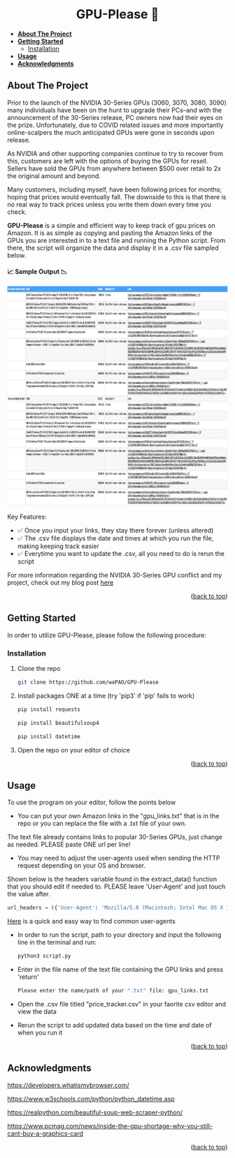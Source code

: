 <div id="top"></div>

<h1 align="center">GPU-Please 🙏</h1>

<!-- TABLE OF CONTENTS -->
* **[About The Project](#about-the-project)**
* **[Getting Started](#getting-started)**
  * [Installation](#installation)
* **[Usage](#usage)**
* **[Acknowledgments](#acknowledgments)**
  

<!-- ABOUT -->
## About The Project

Prior to the launch of the NVIDIA 30-Series GPUs (3060, 3070, 3080, 3090) many individuals have been on the hunt to upgrade their PCs–and with the announcement of the 30-Series release, PC owners now had their eyes on the prize. Unfortunately, due to COVID related issues and more importantly online-scalpers the much anticipated GPUs were gone in seconds upon release.

As NVIDIA and other supporting companies continue to try to recover from this, customers are left with the options of buying the GPUs for resell. Sellers have sold the GPUs from anywhere between $500 over retail to 2x the original amount and beyond.

Many customers, including myself, have been following prices for months; hoping that prices would eventually fall. The downside to this is that there is no real way to track prices unless you write them down every time you check.

**GPU-Please** is a simple and efficient way to keep track of gpu prices on Amazon. It is as simple as copying and pasting the Amazon links of the GPUs you are interested in to a text file and running the Python script. From there, the script will organize the data and display it in a .csv file sampled below.

#### :chart_with_upwards_trend: Sample Output :chart_with_downwards_trend:

<img src="https://github.com/waPAO/GPU-Please/blob/main/example.png" width="1000" height="500">

Key Features:
* :white_check_mark: Once you input your links, they stay there forever (unless altered) 
* :white_check_mark: The .csv file displays the date and times at which you run the file, making keeping track easier
* :white_check_mark: Everytime you want to update the .csv, all you need to do is rerun the script

For more information regarding the NVIDIA 30-Series GPU conflict and my project, check out my blog post [here](https://medium.com/@paolosigua33/solving-the-search-for-30-series-gpus-with-python-43961f0a6b28)
<p align="right">(<a href="#top">back to top</a>)</p>

<!-- Getting Started -->
## Getting Started

In order to utilize GPU-Please, please follow the following procedure:

### Installation

1. Clone the repo
   ```sh
   git clone https://github.com/waPAO/GPU-Please
   ```
2. Install packages ONE at a time (try 'pip3' if 'pip' fails to work)
   ```sh
   pip install requests
   ```
   ```sh
   pip install beautifulsoup4
   ```
   ```sh
   pip install datetime
   ```
3. Open the repo on your editor of choice
<p align="right">(<a href="#top">back to top</a>)</p>

<!-- Usage -->
## Usage
To use the program on your editor, follow the points below

* You can put your own Amazon links in the "gpu_links.txt" that is in the repo or you can replace the file with a .txt file of your own. 

The text file already contains links to popular 30-Series GPUs, just change as needed. PLEASE paste ONE url per line!

* You may need to adjust the user-agents used when sending the HTTP request depending on your OS and browser. 

Shown below is the headers variable found in the extract_data() function that you should edit if needed to. PLEASE leave 'User-Agent' and just touch the value after.

```python
url_headers = ({'User-Agent': 'Mozilla/5.0 (Macintosh; Intel Mac OS X 10_15_7) AppleWebKit/537.36 (KHTML, like Gecko) Chrome/92.0.4515.159 Safari/537.36', 'Accept-Language': 'en-US, en;q=0.5'})
```

[Here](https://developers.whatismybrowser.com/) is a quick and easy way to find common user-agents

* In order to run the script, path to your directory and input the following line in the terminal and run:
   ```sh
   python3 script.py
   ```
   
* Enter in the file name of the text file containing the GPU links and press 'return'
   ```sh
   Please enter the name/path of your ".txt" file: gpu_links.txt
   ```
* Open the .csv file titled "price_tracker.csv" in your faorite csv editor and view the data
* Rerun the script to add updated data based on the time and date of when you run it

<p align="right">(<a href="#top">back to top</a>)</p>

<!-- Acknowledgments -->
## Acknowledgments


https://developers.whatismybrowser.com/

https://www.w3schools.com/python/python_datetime.asp

https://realpython.com/beautiful-soup-web-scraper-python/

https://www.pcmag.com/news/inside-the-gpu-shortage-why-you-still-cant-buy-a-graphics-card

<p align="right">(<a href="#top">back to top</a>)</p>
